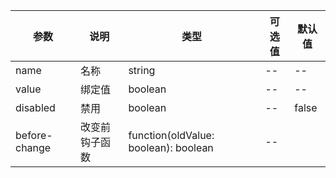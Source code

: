 |参数|说明|类型|可选值|默认值|
|----|----|----|----|----|
|name|名称|string|--|--|
|value|绑定值|boolean|--|--|
|disabled|禁用|boolean|--|false|
|before-change|改变前钩子函数|function(oldValue: boolean): boolean|--||
